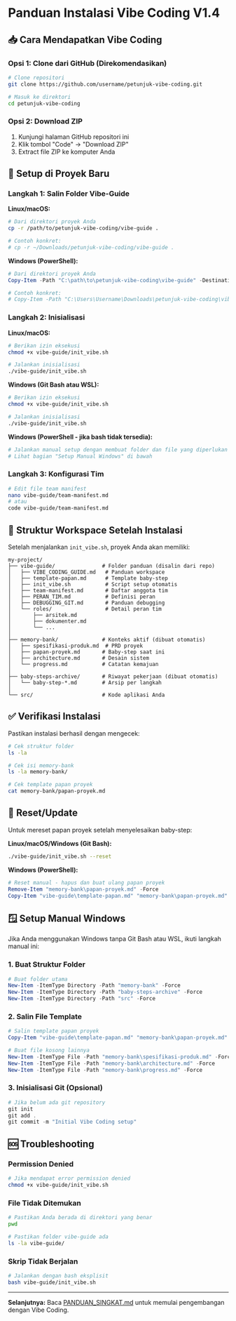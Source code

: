 # Panduan Instalasi Vibe Coding V1.4

## 📥 Cara Mendapatkan Vibe Coding

### Opsi 1: Clone dari GitHub (Direkomendasikan)
```bash
# Clone repositori
git clone https://github.com/username/petunjuk-vibe-coding.git

# Masuk ke direktori
cd petunjuk-vibe-coding
```

### Opsi 2: Download ZIP
1. Kunjungi halaman GitHub repositori ini
2. Klik tombol "Code" → "Download ZIP"
3. Extract file ZIP ke komputer Anda

## 🚀 Setup di Proyek Baru

### Langkah 1: Salin Folder Vibe-Guide

**Linux/macOS:**
```bash
# Dari direktori proyek Anda
cp -r /path/to/petunjuk-vibe-coding/vibe-guide .

# Contoh konkret:
# cp -r ~/Downloads/petunjuk-vibe-coding/vibe-guide .
```

**Windows (PowerShell):**
```powershell
# Dari direktori proyek Anda
Copy-Item -Path "C:\path\to\petunjuk-vibe-coding\vibe-guide" -Destination "." -Recurse

# Contoh konkret:
# Copy-Item -Path "C:\Users\Username\Downloads\petunjuk-vibe-coding\vibe-guide" -Destination "." -Recurse
```

### Langkah 2: Inisialisasi

**Linux/macOS:**
```bash
# Berikan izin eksekusi
chmod +x vibe-guide/init_vibe.sh

# Jalankan inisialisasi
./vibe-guide/init_vibe.sh
```

**Windows (Git Bash atau WSL):**
```bash
# Berikan izin eksekusi
chmod +x vibe-guide/init_vibe.sh

# Jalankan inisialisasi
./vibe-guide/init_vibe.sh
```

**Windows (PowerShell - jika bash tidak tersedia):**
```powershell
# Jalankan manual setup dengan membuat folder dan file yang diperlukan
# Lihat bagian "Setup Manual Windows" di bawah
```

### Langkah 3: Konfigurasi Tim
```bash
# Edit file team manifest
nano vibe-guide/team-manifest.md
# atau
code vibe-guide/team-manifest.md
```

## 📁 Struktur Workspace Setelah Instalasi

Setelah menjalankan `init_vibe.sh`, proyek Anda akan memiliki:

```
my-project/
├── vibe-guide/               # Folder panduan (disalin dari repo)
│   ├── VIBE_CODING_GUIDE.md   # Panduan workspace
│   ├── template-papan.md      # Template baby-step
│   ├── init_vibe.sh           # Script setup otomatis
│   ├── team-manifest.md       # Daftar anggota tim
│   ├── PERAN_TIM.md           # Definisi peran
│   ├── DEBUGGING_GIT.md       # Panduan debugging
│   └── roles/                 # Detail peran tim
│       ├── arsitek.md
│       ├── dokumenter.md
│       └── ...
│
├── memory-bank/              # Konteks aktif (dibuat otomatis)
│   ├── spesifikasi-produk.md  # PRD proyek
│   ├── papan-proyek.md       # Baby-step saat ini
│   ├── architecture.md       # Desain sistem
│   └── progress.md           # Catatan kemajuan
│
├── baby-steps-archive/       # Riwayat pekerjaan (dibuat otomatis)
│   └── baby-step-*.md        # Arsip per langkah
│
└── src/                      # Kode aplikasi Anda
```

## ✅ Verifikasi Instalasi

Pastikan instalasi berhasil dengan mengecek:

```bash
# Cek struktur folder
ls -la

# Cek isi memory-bank
ls -la memory-bank/

# Cek template papan proyek
cat memory-bank/papan-proyek.md
```

## 🔄 Reset/Update

Untuk mereset papan proyek setelah menyelesaikan baby-step:

**Linux/macOS/Windows (Git Bash):**
```bash
./vibe-guide/init_vibe.sh --reset
```

**Windows (PowerShell):**
```powershell
# Reset manual - hapus dan buat ulang papan proyek
Remove-Item "memory-bank\papan-proyek.md" -Force
Copy-Item "vibe-guide\template-papan.md" "memory-bank\papan-proyek.md"
```

## 🪟 Setup Manual Windows

Jika Anda menggunakan Windows tanpa Git Bash atau WSL, ikuti langkah manual ini:

### 1. Buat Struktur Folder
```powershell
# Buat folder utama
New-Item -ItemType Directory -Path "memory-bank" -Force
New-Item -ItemType Directory -Path "baby-steps-archive" -Force
New-Item -ItemType Directory -Path "src" -Force
```

### 2. Salin File Template
```powershell
# Salin template papan proyek
Copy-Item "vibe-guide\template-papan.md" "memory-bank\papan-proyek.md"

# Buat file kosong lainnya
New-Item -ItemType File -Path "memory-bank\spesifikasi-produk.md" -Force
New-Item -ItemType File -Path "memory-bank\architecture.md" -Force
New-Item -ItemType File -Path "memory-bank\progress.md" -Force
```

### 3. Inisialisasi Git (Opsional)
```powershell
# Jika belum ada git repository
git init
git add .
git commit -m "Initial Vibe Coding setup"
```

## 🆘 Troubleshooting

### Permission Denied
```bash
# Jika mendapat error permission denied
chmod +x vibe-guide/init_vibe.sh
```

### File Tidak Ditemukan
```bash
# Pastikan Anda berada di direktori yang benar
pwd

# Pastikan folder vibe-guide ada
ls -la vibe-guide/
```

### Skrip Tidak Berjalan
```bash
# Jalankan dengan bash eksplisit
bash vibe-guide/init_vibe.sh
```

---

**Selanjutnya:** Baca [PANDUAN_SINGKAT.md](./PANDUAN_SINGKAT.md) untuk memulai pengembangan dengan Vibe Coding.